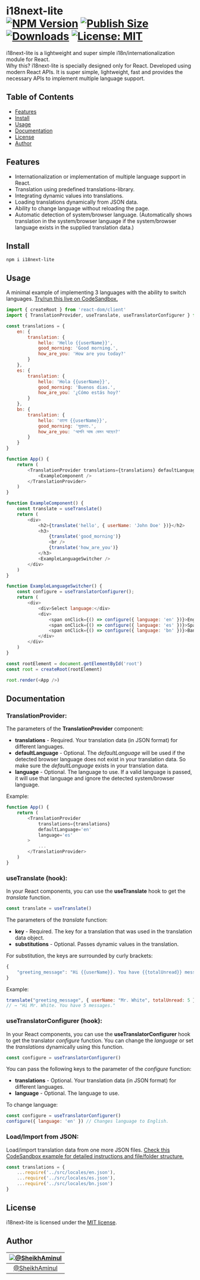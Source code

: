 i18next-lite<br>
[![NPM Version](https://img.shields.io/npm/v/i18next-lite.svg?branch=main)](https://www.npmjs.com/package/i18next-lite)
[![Publish Size](https://badgen.net/packagephobia/publish/i18next-lite)](https://packagephobia.now.sh/result?p=i18next-lite)
[![Downloads](https://img.shields.io/npm/dt/i18next-lite)](https://www.npmjs.com/package/i18next-lite)
[![License: MIT](https://img.shields.io/badge/license-MIT-blue.svg)](https://github.com/SheikhAminul/i18next-lite/blob/main/LICENSE)
================

i18next-lite is a lightweight and super simple i18n/internationalization module for React.  
Why this? i18next-lite is specially designed only for React. Developed using modern React APIs. It is super simple, lightweight, fast and provides the necessary APIs to implement multiple language support.


## Table of Contents

*   [Features](#features)
*   [Install](#install)
*   [Usage](#usage)
*   [Documentation](#documentation)
*   [License](#license)
*   [Author](#author)


## Features

*   Internationalization or implementation of multiple language support in React.
*   Translation using predefined translations-library.
*   Integrating dynamic values into translations.
*   Loading translations dynamically from JSON data.
*   Ability to change language without reloading the page.
*   Automatic detection of system/browser language. (Automatically shows translation in the system/browser language if the system/browser language exists in the supplied translation data.)


## Install

```plaintext
npm i i18next-lite
```


## Usage

A minimal example of implementing 3 languages with the ability to switch languages. [Try/run this live on CodeSandbox.](https://codesandbox.io/s/infallible-wright-cij8np?file=/src/index.jsx)

```javascript
import { createRoot } from 'react-dom/client'
import { TranslationProvider, useTranslate, useTranslatorConfigurer } from 'i18next-lite'

const translations = {
    en: {
        translation: {
            hello: 'Hello {{userName}}',
            good_morning: 'Good morning.',
            how_are_you: 'How are you today?'
        }
    },
    es: {
        translation: {
            hello: 'Hola {{userName}}',
            good_morning: 'Buenos dias.',
            how_are_you: '¿Cómo estás hoy?'
        }
    },
    bn: {
        translation: {
            hello: 'হ্যালো {{userName}}',
            good_morning: 'সুপ্রভাত.',
            how_are_you: 'আপনি আজ কেমন আছেন?'
        }
    }
}

function App() {
    return (
        <TranslationProvider translations={translations} defaultLanguage='en'>
            <ExampleComponent />
        </TranslationProvider>
    )
}

function ExampleComponent() {
    const translate = useTranslate()
    return (
        <div>
            <h2>{translate('hello', { userName: 'John Doe' })}</h2>
            <h3>
                {translate('good_morning')}
                <br />
                {translate('how_are_you')}
            </h3>
            <ExampleLanguageSwitcher />
        </div>
    )
}

function ExampleLanguageSwitcher() {
    const configure = useTranslatorConfigurer();
    return (
        <div>
            <div>Select language:</div>
            <div>
                <span onClick={() => configure({ language: 'en' })}>English</span> |
                <span onClick={() => configure({ language: 'es' })}>Spanish</span> |
                <span onClick={() => configure({ language: 'bn' })}>Bangla</span>
            </div>
        </div>
    )
}

const rootElement = document.getElementById('root')
const root = createRoot(rootElement)

root.render(<App />)
```


## Documentation

### TranslationProvider:

The parameters of the **TranslationProvider** component:

*   **translations** - Required. Your translation data (in JSON format) for different languages.
*   **defaultLanguage** - Optional. The _defaultLanguage_ will be used if the detected browser language does not exist in your translation data. So make sure the _defaultLanguage_ exists in your translation data.
*   **language** - Optional. The language to use. If a valid language is passed, it will use that language and ignore the detected system/browser language.

Example:

```javascript
function App() {
    return (
        <TranslationProvider
            translations={translations}
            defaultLanguage='en'
            language='es'
        >
            ...
        </TranslationProvider>
    )
}
```

### useTranslate (hook):

In your React components, you can use the **useTranslate** hook to get the _translate_ function.

```javascript
const translate = useTranslate()
```

The parameters of the _translate_ function:

*   **key** - Required. The key for a translation that was used in the translation data object.
*   **substitutions** - Optional. Passes dynamic values in the translation.

For substitution, the keys are surrounded by curly brackets:

```javascript
{
    "greeting_message": "Hi {{userName}}. You have {{totalUnread}} messages."
}
```

Example:

```javascript
translate("greeting_message", { userName: "Mr. White", totalUnread: 5 })
// → "Hi Mr. White. You have 5 messages."
```

### useTranslatorConfigurer (hook):

In your React components, you can use the **useTranslatorConfigurer** hook to get the translator _configure_ function. You can change the _language_ or set the _translations_ dynamically using this function.

```javascript
const configure = useTranslatorConfigurer()
```

You can pass the following keys to the parameter of the _configure_ function:

*   **translations** - Optional. Your translation data (in JSON format) for different languages.
*   **language** - Optional. The language to use.

To change language:

```javascript
const configure = useTranslatorConfigurer()
configure({ language: 'en' }) // Changes language to English.
```

### Load/Import from JSON:
Load/import translation data from one more JSON files. [Check this CodeSandbox example for detailed instructions and file/folder structure.](https://codesandbox.io/s/i18next-lite-json-cij8np?file=/src/index.jsx)

```javascript
const translations = {
	...require('../src/locales/en.json'),
	...require('../src/locales/es.json'),
	...require('../src/locales/bn.json')
}
```


## License

i18next-lite is licensed under the [MIT license](https://github.com/SheikhAminul/i18next-lite/blob/main/LICENSE).


## Author

|[![@SheikhAminul](https://avatars.githubusercontent.com/u/25372039?v=4&s=96)](https://github.com/SheikhAminul)|
|:---:|
|[@SheikhAminul](https://github.com/SheikhAminul)|
